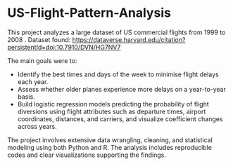 # US-Flight-Pattern-Analysis
This project analyzes a large dataset of US commercial flights from 1999 to 2008 . Dataset found: https://dataverse.harvard.edu/citation?persistentId=doi:10.7910/DVN/HG7NV7

The main goals were to:
- Identify the best times and days of the week to minimise flight delays each year.
- Assess whether older planes experience more delays on a year-to-year basis.
- Build logistic regression models predicting the probability of flight diversions using flight attributes such as departure times, airport coordinates, distances, and carriers, and visualize coefficient changes across years.

The project involves extensive data wrangling, cleaning, and statistical modeling using both Python and R. The analysis includes reproducible codes and clear visualizations supporting the findings.
